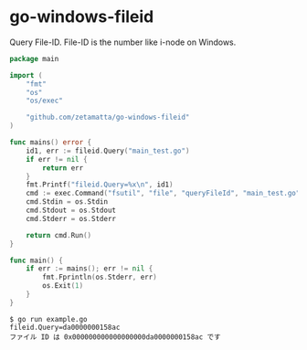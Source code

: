 go-windows-fileid
=================

Query File-ID. File-ID is the number like i-node on Windows.

```go
package main

import (
	"fmt"
	"os"
	"os/exec"

	"github.com/zetamatta/go-windows-fileid"
)

func mains() error {
	id1, err := fileid.Query("main_test.go")
	if err != nil {
		return err
	}
	fmt.Printf("fileid.Query=%x\n", id1)
	cmd := exec.Command("fsutil", "file", "queryFileId", "main_test.go")
	cmd.Stdin = os.Stdin
	cmd.Stdout = os.Stdout
	cmd.Stderr = os.Stderr

	return cmd.Run()
}

func main() {
	if err := mains(); err != nil {
		fmt.Fprintln(os.Stderr, err)
		os.Exit(1)
	}
}
```

```
$ go run example.go
fileid.Query=da0000000158ac
ファイル ID は 0x000000000000000000da0000000158ac です
```
